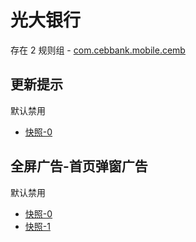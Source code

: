 # 光大银行

存在 2 规则组 - [com.cebbank.mobile.cemb](/src/apps/com.cebbank.mobile.cemb.ts)

## 更新提示

默认禁用

- [快照-0](https://i.gkd.li/import/12727241)

## 全屏广告-首页弹窗广告

默认禁用

- [快照-0](https://i.gkd.li/import/12727248)
- [快照-1](https://i.gkd.li/import/13471080)
